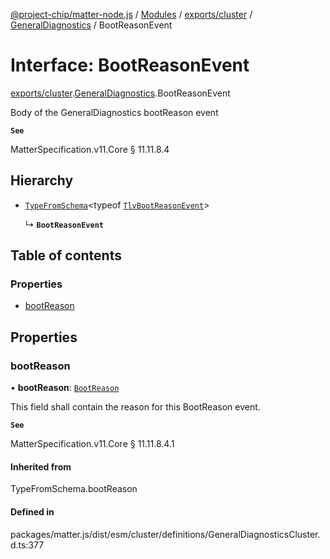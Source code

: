 [@project-chip/matter-node.js](../README.md) / [Modules](../modules.md) / [exports/cluster](../modules/exports_cluster.md) / [GeneralDiagnostics](../modules/exports_cluster.GeneralDiagnostics.md) / BootReasonEvent

# Interface: BootReasonEvent

[exports/cluster](../modules/exports_cluster.md).[GeneralDiagnostics](../modules/exports_cluster.GeneralDiagnostics.md).BootReasonEvent

Body of the GeneralDiagnostics bootReason event

**`See`**

MatterSpecification.v11.Core § 11.11.8.4

## Hierarchy

- [`TypeFromSchema`](../modules/exports_tlv.md#typefromschema)\<typeof [`TlvBootReasonEvent`](../modules/exports_cluster.GeneralDiagnostics.md#tlvbootreasonevent)\>

  ↳ **`BootReasonEvent`**

## Table of contents

### Properties

- [bootReason](exports_cluster.GeneralDiagnostics.BootReasonEvent.md#bootreason)

## Properties

### bootReason

• **bootReason**: [`BootReason`](../enums/exports_cluster.GeneralDiagnostics.BootReason.md)

This field shall contain the reason for this BootReason event.

**`See`**

MatterSpecification.v11.Core § 11.11.8.4.1

#### Inherited from

TypeFromSchema.bootReason

#### Defined in

packages/matter.js/dist/esm/cluster/definitions/GeneralDiagnosticsCluster.d.ts:377
